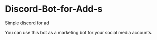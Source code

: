 # Discord-Bot-for-Add-s
Simple discord for ad

You can use this bot as a marketing bot for your social media accounts.

